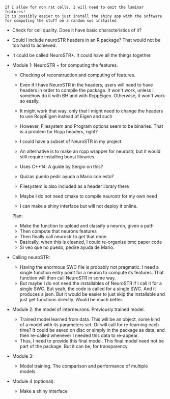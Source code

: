 
    If I allow for non rat cells, I will need to omit the laminar features!
    It is possibly easier to just install the shiny app with the software for computing the stuff on a random swc installed

- Check for cell quality. Does it have basic characteristics of it? 
- Could I include neuroSTR headers in an R package? That would not be too hard to achieved. 
- It could be called NeuroSTR+. It could have all the things together.  

- Module 1: NeuroSTR + for computing the features. 
    - Checking of reconstruction and computing of features. 
    - Even if I have NeuroSTR in the headers, users will need to have headers in order to compile the package. It won't work, unless I somehow do it with BH and with RcppEigen. Otherwise, it won't work so easily. 
    - It might work that way, only that I might need to change the headers to use RcppEigen instead of Eigen and such 
    - However, Filesystem and Program options seem to be binaries. That is a problem for Rcpp headers, right?
    - I could have a subset of NeuroSTR in my project. 
    - An alternative is to make an rcpp wrapper for neurostr, but it would still require installing boost libraries.  
    - Uses C++14. A guide  by Sergio on this? 
    - Quizas puedo pedir ayuda a Mario con esto?
    - Filesystem is also included as a header library there

    - Maybe I do not need cmake to compile neurostr for my own need 
    - I can make a shiny interface but will not deploy it online. 

    Plan: 
    - Make the function to upload and classify a neuron, given a path 
    - Then compute that neurons features 
    - Then finally call neurostr to get that done. 
    - Basically, when this is cleaned, I could re-organize bmc paper code 
    - Si veo que no puedo, pedire ayuda de Mario.  


- Calling neuroSTR:
    - Having the enormous SWC file is probably not pragmatic. I need a single function entry point for a neuron to compute its features. That function will then call NeuroSTR in some way.  
    - But maybe I do not need the installables of NeuroSTR if I call it for a single SWC. But yeah, the code is called for a single SWC. And it produces a json. But it would be easier to just skip the installable and just get functions directly. Would be much better. 

- Module 2: the model of interneurons. Previously trained model. 
    - Trained model learned from data. This will be an object, some kind of a model with its parameters set. Or will call for re-learning each time? It could be saved on disc or simply in the package as data, and then re-called whenever I needed this data to re-appear. 
    - Thus, I need to provide this final model. This final model need not be part of the package. But it can be, for transparency. 

- Module 3:
    - Model training. The comparison and performance of multiple models. 

- Module 4 (optional): 
    - Make a shiny interface 

